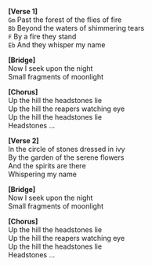 **[Verse 1]**  
`Gm` Past the forest of the flies of fire  
`Bb` Beyond the waters of shimmering tears  
`F` By a fire they stand  
`Eb` And they whisper my name  

**[Bridge]**  
Now I seek upon the night  
Small fragments of moonlight  

**[Chorus]**  
Up the hill the headstones lie  
Up the hill the reapers watching eye  
Up the hill the headstones lie  
Headstones ...  

**[Verse 2]**  
In the circle of stones dressed in ivy  
By the garden of the serene flowers  
And the spirits are there  
Whispering my name  

**[Bridge]**  
Now I seek upon the night  
Small fragments of moonlight  

**[Chorus]**  
Up the hill the headstones lie  
Up the hill the reapers watching eye  
Up the hill the headstones lie  
Headstones ...
